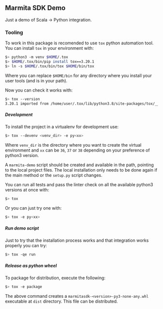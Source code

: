 ## Marmita SDK Demo
Just a demo of Scala -> Python integration.

### Tooling

To work in this package is recomended to use `tox` python automation tool. You can install `tox` in your environment with:

```bash
$> python3 -m venv $HOME/.tox
$> $HOME/.tox/bin/pip install tox==3.20.1
$> ln -s $HOME/.tox/bin/tox $HOME/bin/tox
```

Where you can replace `$HOME/bin` for any directory where you install your user tools (and is in your path).

Now you can check it works with:

```bash
$> tox --version
3.20.1 imported from /home/user/.tox/lib/python3.8/site-packages/tox/__init__.py
```

##### Development

To install the project in a virtualenv for development use:

```bash
$> tox --devenv <venv_dir> -e py<xx>
```

Where `venv_dir` is the directory where you want to create the virtual environment and `xx` can be `36`, `37` or `38` 
depending on your preference of python3 version.

A `marmita-demo` script should be created and available in the path, pointing to the local project files.
The local installation only needs to be done again if the main method or the `setup.py` script changes.

You can run all tests and pass the linter check on all the available python3 versions at once with:

```bash
$> tox
```

Or you can just try one with:

```bash
$> tox -e py<xx>
```

##### Run demo script

Just to try that the installation process works and that integration works properly you can try:

```bash
$> tox -qe run
```

##### Release as python wheel

To package for distribution, execute the following:

```bash
$> tox -e package
```

The above command creates a `marmitasdk-<version>-py3-none-any.whl` executable at `dist` directory. This 
file can be distributed.
